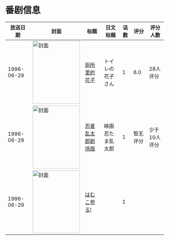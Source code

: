 # 番剧信息

|放送日期|封面|标题|日文标题|话数|评分|评分人数|
|---|---|---|---|---|---|---|
|1996-06-29|<img src="//lain.bgm.tv/pic/cover/c/21/6d/34459_4R2p9.jpg" alt="封面" style="width:150px;height:200px;object-fit:cover;">|[厕所里的花子](https://bangumi.tv/subject/34459)|トイレの花子さん|1|6.0|28人评分|
|1996-06-29|<img src="//lain.bgm.tv/pic/cover/c/3e/c9/318293_590l5.jpg" alt="封面" style="width:150px;height:200px;object-fit:cover;">|[忍者乱太郎剧场版](https://bangumi.tv/subject/318293)|映画 忍たま乱太郎|1|暂无评分|少于10人评分|
|1996-06-29|<img src="//lain.bgm.tv/pic/cover/c/23/65/318298_P6iCc.jpg" alt="封面" style="width:150px;height:200px;object-fit:cover;">|[はむこ参る!](https://bangumi.tv/subject/318298)||1|||
